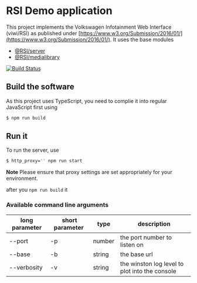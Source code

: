 # RSI Demo application

This project implements the Volkswagen Infotainment Web Interface (viwi/RSI) as published under [https://www.w3.org/Submission/2016/01/](https://www.w3.org/Submission/2016/01/). It uses the base modules

* [@RSI/server](https://github.com/wzr1337/rsi.server)
* [@RSI/medialibrary](https://github.com/wzr1337/rsi-plugins.medialibrary)


[![Build Status](https://travis-ci.org/wzr1337/rsi.demo.svg?branch=master)](https://travis-ci.org/wzr1337/rsi.demo)

## Build the software
As this project uses TypeScript, you need to complie it into regular JavaScript first using 

```sh
$ npm run build
```

## Run it

To run the server, use

```sh
$ http_proxy='' npm run start
```

**Note** Please ensure that proxy settings are set appropriately for your environment.

after you `npm run build` it


### Available command line arguments

| long parameter | short parameter | type   | description                                    |
|----------------|-----------------|--------|------------------------------------------------|
| --port         | -p              | number | the port number to listen on                   |
| --base         | -b              | string | the base url                                   |
| --verbosity    | -v              | string | the winston log level to plot into the console |